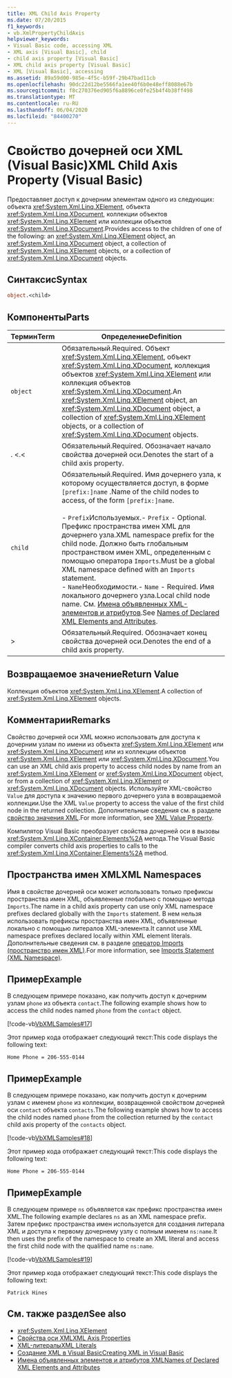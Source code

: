 ```yaml
---
title: XML Child Axis Property
ms.date: 07/20/2015
f1_keywords:
- vb.XmlPropertyChildAxis
helpviewer_keywords:
- Visual Basic code, accessing XML
- XML axis [Visual Basic], child
- child axis property [Visual Basic]
- XML child axis property [Visual Basic]
- XML [Visual Basic], accessing
ms.assetid: 89a59d00-985e-4f5c-b59f-29b47bad11cb
ms.openlocfilehash: 90dc22d12be5566fa1ee40f6b0e48eff8088e67b
ms.sourcegitcommit: f8c270376ed905f6a8896ce0fe25b4f4b38ff498
ms.translationtype: MT
ms.contentlocale: ru-RU
ms.lasthandoff: 06/04/2020
ms.locfileid: "84400270"
---
```

# <a name="xml-child-axis-property-visual-basic"></a><span data-ttu-id="19db0-102">Свойство дочерней оси XML (Visual Basic)</span><span class="sxs-lookup"><span data-stu-id="19db0-102">XML Child Axis Property (Visual Basic)</span></span>
<span data-ttu-id="19db0-103">Предоставляет доступ к дочерним элементам одного из следующих: объекта <xref:System.Xml.Linq.XElement>, объекта <xref:System.Xml.Linq.XDocument>, коллекции объектов <xref:System.Xml.Linq.XElement> или коллекции объектов <xref:System.Xml.Linq.XDocument>.</span><span class="sxs-lookup"><span data-stu-id="19db0-103">Provides access to the children of one of the following: an <xref:System.Xml.Linq.XElement> object, an <xref:System.Xml.Linq.XDocument> object, a collection of <xref:System.Xml.Linq.XElement> objects, or a collection of <xref:System.Xml.Linq.XDocument> objects.</span></span>  
  
## <a name="syntax"></a><span data-ttu-id="19db0-104">Синтаксис</span><span class="sxs-lookup"><span data-stu-id="19db0-104">Syntax</span></span>  
  
```vb  
object.<child>  
```  
  
## <a name="parts"></a><span data-ttu-id="19db0-105">Компоненты</span><span class="sxs-lookup"><span data-stu-id="19db0-105">Parts</span></span>  
  
|<span data-ttu-id="19db0-106">Термин</span><span class="sxs-lookup"><span data-stu-id="19db0-106">Term</span></span>|<span data-ttu-id="19db0-107">Определение</span><span class="sxs-lookup"><span data-stu-id="19db0-107">Definition</span></span>|  
|---|---|  
|`object`|<span data-ttu-id="19db0-108">Обязательный.</span><span class="sxs-lookup"><span data-stu-id="19db0-108">Required.</span></span> <span data-ttu-id="19db0-109">Объект <xref:System.Xml.Linq.XElement>, объект <xref:System.Xml.Linq.XDocument>, коллекция объектов <xref:System.Xml.Linq.XElement> или коллекция объектов <xref:System.Xml.Linq.XDocument>.</span><span class="sxs-lookup"><span data-stu-id="19db0-109">An <xref:System.Xml.Linq.XElement> object, an <xref:System.Xml.Linq.XDocument> object, a collection of <xref:System.Xml.Linq.XElement> objects, or a collection of <xref:System.Xml.Linq.XDocument> objects.</span></span>|  
|<span data-ttu-id="19db0-110">. <</span><span class="sxs-lookup"><span data-stu-id="19db0-110">.<</span></span>|<span data-ttu-id="19db0-111">Обязательный.</span><span class="sxs-lookup"><span data-stu-id="19db0-111">Required.</span></span> <span data-ttu-id="19db0-112">Обозначает начало свойства дочерней оси.</span><span class="sxs-lookup"><span data-stu-id="19db0-112">Denotes the start of a child axis property.</span></span>|  
|`child`|<span data-ttu-id="19db0-113">Обязательный.</span><span class="sxs-lookup"><span data-stu-id="19db0-113">Required.</span></span> <span data-ttu-id="19db0-114">Имя дочернего узла, к которому осуществляется доступ, в форме `[prefix:]name` .</span><span class="sxs-lookup"><span data-stu-id="19db0-114">Name of the child nodes to access, of the form `[prefix:]name`.</span></span><br /><br /> <span data-ttu-id="19db0-115">-   `Prefix`Используемых.</span><span class="sxs-lookup"><span data-stu-id="19db0-115">-   `Prefix` - Optional.</span></span> <span data-ttu-id="19db0-116">Префикс пространства имен XML для дочернего узла.</span><span class="sxs-lookup"><span data-stu-id="19db0-116">XML namespace prefix for the child node.</span></span> <span data-ttu-id="19db0-117">Должно быть глобальным пространством имен XML, определенным с помощью оператора `Imports`.</span><span class="sxs-lookup"><span data-stu-id="19db0-117">Must be a global XML namespace defined with an `Imports` statement.</span></span><br /><span data-ttu-id="19db0-118">-   `Name`Необходимости.</span><span class="sxs-lookup"><span data-stu-id="19db0-118">-   `Name` - Required.</span></span> <span data-ttu-id="19db0-119">Имя локального дочернего узла.</span><span class="sxs-lookup"><span data-stu-id="19db0-119">Local child node name.</span></span> <span data-ttu-id="19db0-120">См. [Имена объявленных XML-элементов и атрибутов](../../programming-guide/language-features/xml/names-of-declared-xml-elements-and-attributes.md).</span><span class="sxs-lookup"><span data-stu-id="19db0-120">See [Names of Declared XML Elements and Attributes](../../programming-guide/language-features/xml/names-of-declared-xml-elements-and-attributes.md).</span></span>|  
|>|<span data-ttu-id="19db0-121">Обязательный.</span><span class="sxs-lookup"><span data-stu-id="19db0-121">Required.</span></span> <span data-ttu-id="19db0-122">Обозначает конец свойства дочерней оси.</span><span class="sxs-lookup"><span data-stu-id="19db0-122">Denotes the end of a child axis property.</span></span>|  
  
## <a name="return-value"></a><span data-ttu-id="19db0-123">Возвращаемое значение</span><span class="sxs-lookup"><span data-stu-id="19db0-123">Return Value</span></span>  
 <span data-ttu-id="19db0-124">Коллекция объектов <xref:System.Xml.Linq.XElement>.</span><span class="sxs-lookup"><span data-stu-id="19db0-124">A collection of <xref:System.Xml.Linq.XElement> objects.</span></span>  
  
## <a name="remarks"></a><span data-ttu-id="19db0-125">Комментарии</span><span class="sxs-lookup"><span data-stu-id="19db0-125">Remarks</span></span>  
 <span data-ttu-id="19db0-126">Свойство дочерней оси XML можно использовать для доступа к дочерним узлам по имени из объекта <xref:System.Xml.Linq.XElement> или <xref:System.Xml.Linq.XDocument> или из коллекции объектов <xref:System.Xml.Linq.XElement> или <xref:System.Xml.Linq.XDocument>.</span><span class="sxs-lookup"><span data-stu-id="19db0-126">You can use an XML child axis property to access child nodes by name from an <xref:System.Xml.Linq.XElement> or <xref:System.Xml.Linq.XDocument> object, or from a collection of <xref:System.Xml.Linq.XElement> or <xref:System.Xml.Linq.XDocument> objects.</span></span> <span data-ttu-id="19db0-127">Используйте XML-свойство `Value` для доступа к значению первого дочернего узла в возвращаемой коллекции.</span><span class="sxs-lookup"><span data-stu-id="19db0-127">Use the XML `Value` property to access the value of the first child node in the returned collection.</span></span> <span data-ttu-id="19db0-128">Дополнительные сведения см. в разделе [свойство значения XML](xml-value-property.md).</span><span class="sxs-lookup"><span data-stu-id="19db0-128">For more information, see [XML Value Property](xml-value-property.md).</span></span>  
  
 <span data-ttu-id="19db0-129">Компилятор Visual Basic преобразует свойства дочерней оси в вызовы <xref:System.Xml.Linq.XContainer.Elements%2A> метода.</span><span class="sxs-lookup"><span data-stu-id="19db0-129">The Visual Basic compiler converts child axis properties to calls to the <xref:System.Xml.Linq.XContainer.Elements%2A> method.</span></span>  
  
## <a name="xml-namespaces"></a><span data-ttu-id="19db0-130">Пространства имен XML</span><span class="sxs-lookup"><span data-stu-id="19db0-130">XML Namespaces</span></span>  
 <span data-ttu-id="19db0-131">Имя в свойстве дочерней оси может использовать только префиксы пространства имен XML, объявленные глобально с помощью метода `Imports`.</span><span class="sxs-lookup"><span data-stu-id="19db0-131">The name in a child axis property can use only XML namespace prefixes declared globally with the `Imports` statement.</span></span> <span data-ttu-id="19db0-132">В нем нельзя использовать префиксы пространства имен XML, объявленные локально с помощью литералов XML-элемента.</span><span class="sxs-lookup"><span data-stu-id="19db0-132">It cannot use XML namespace prefixes declared locally within XML element literals.</span></span> <span data-ttu-id="19db0-133">Дополнительные сведения см. в разделе [оператор Imports (пространство имен XML)](../statements/imports-statement-xml-namespace.md).</span><span class="sxs-lookup"><span data-stu-id="19db0-133">For more information, see [Imports Statement (XML Namespace)](../statements/imports-statement-xml-namespace.md).</span></span>  
  
## <a name="example"></a><span data-ttu-id="19db0-134">Пример</span><span class="sxs-lookup"><span data-stu-id="19db0-134">Example</span></span>  
 <span data-ttu-id="19db0-135">В следующем примере показано, как получить доступ к дочерним узлам `phone` из объекта `contact`.</span><span class="sxs-lookup"><span data-stu-id="19db0-135">The following example shows how to access the child nodes named `phone` from the `contact` object.</span></span>  
  
 [!code-vb[VbXMLSamples#17](~/samples/snippets/visualbasic/VS_Snippets_VBCSharp/VbXMLSamples/VB/XMLSamples7.vb#17)]  
  
 <span data-ttu-id="19db0-136">Этот пример кода отображает следующий текст:</span><span class="sxs-lookup"><span data-stu-id="19db0-136">This code displays the following text:</span></span>  
  
 `Home Phone = 206-555-0144`  
  
## <a name="example"></a><span data-ttu-id="19db0-137">Пример</span><span class="sxs-lookup"><span data-stu-id="19db0-137">Example</span></span>  
 <span data-ttu-id="19db0-138">В следующем примере показано, как получить доступ к дочерним узлам с именем `phone` из коллекции, возвращенной свойством дочерней оси `contact` объекта `contacts`.</span><span class="sxs-lookup"><span data-stu-id="19db0-138">The following example shows how to access the child nodes named `phone` from the collection returned by the `contact` child axis property of the `contacts` object.</span></span>  
  
 [!code-vb[VbXMLSamples#18](~/samples/snippets/visualbasic/VS_Snippets_VBCSharp/VbXMLSamples/VB/XMLSamples7.vb#18)]  
  
 <span data-ttu-id="19db0-139">Этот пример кода отображает следующий текст:</span><span class="sxs-lookup"><span data-stu-id="19db0-139">This code displays the following text:</span></span>  
  
 `Home Phone = 206-555-0144`  
  
## <a name="example"></a><span data-ttu-id="19db0-140">Пример</span><span class="sxs-lookup"><span data-stu-id="19db0-140">Example</span></span>  
 <span data-ttu-id="19db0-141">В следующем примере `ns` объявляется как префикс пространства имен XML.</span><span class="sxs-lookup"><span data-stu-id="19db0-141">The following example declares `ns` as an XML namespace prefix.</span></span> <span data-ttu-id="19db0-142">Затем префикс пространства имен используется для создания литерала XML и доступа к первому дочернему узлу с полным именем `ns:name`.</span><span class="sxs-lookup"><span data-stu-id="19db0-142">It then uses the prefix of the namespace to create an XML literal and access the first child node with the qualified name `ns:name`.</span></span>  
  
 [!code-vb[VbXMLSamples#19](~/samples/snippets/visualbasic/VS_Snippets_VBCSharp/VbXMLSamples/VB/XMLSamples8.vb#19)]  
  
 <span data-ttu-id="19db0-143">Этот пример кода отображает следующий текст:</span><span class="sxs-lookup"><span data-stu-id="19db0-143">This code displays the following text:</span></span>  
  
 `Patrick Hines`  
  
## <a name="see-also"></a><span data-ttu-id="19db0-144">См. также раздел</span><span class="sxs-lookup"><span data-stu-id="19db0-144">See also</span></span>

- <xref:System.Xml.Linq.XElement>
- [<span data-ttu-id="19db0-145">Свойства оси XML</span><span class="sxs-lookup"><span data-stu-id="19db0-145">XML Axis Properties</span></span>](index.md)
- [<span data-ttu-id="19db0-146">XML-литералы</span><span class="sxs-lookup"><span data-stu-id="19db0-146">XML Literals</span></span>](../xml-literals/index.md)
- [<span data-ttu-id="19db0-147">Создание XML в Visual Basic</span><span class="sxs-lookup"><span data-stu-id="19db0-147">Creating XML in Visual Basic</span></span>](../../programming-guide/language-features/xml/creating-xml.md)
- [<span data-ttu-id="19db0-148">Имена объявленных элементов и атрибутов XML</span><span class="sxs-lookup"><span data-stu-id="19db0-148">Names of Declared XML Elements and Attributes</span></span>](../../programming-guide/language-features/xml/names-of-declared-xml-elements-and-attributes.md)
